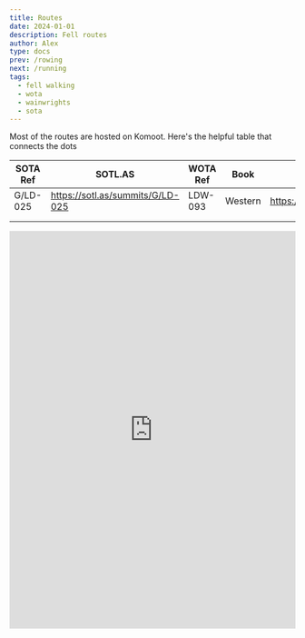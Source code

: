 ```yaml
---
title: Routes
date: 2024-01-01
description: Fell routes
author: Alex
type: docs
prev: /rowing
next: /running
tags:
  - fell walking
  - wota
  - wainwrights
  - sota
---
```


Most of the routes are hosted on Komoot. Here's the helpful table that connects the dots

| SOTA Ref 	| SOTL.AS                          	| WOTA Ref 	| Book    	| Route                                  	| Activated 	| Chased 	|
|----------	|----------------------------------	|----------	|---------	|----------------------------------------	|-----------	|--------	|
| G/LD-025 	| https://sotl.as/summits/G/LD-025 	| LDW-093  	| Western 	| https://www.komoot.com/tour/1588324245 	|✅           |❌      	|
|          	|                                  	|          	|         	|                                        	|           	|        	|
|          	|                                  	|          	|         	|                                        	|           	|        	|

<iframe src="https://www.komoot.com/tour/1588324245/embed?share_token=ajYvFXzlLiCtTxjOh87QhZf3eKk58AjhhssWBQ7jCe5VDx2MN7&profile=1" width="100%" height="700" frameborder="0" scrolling="no"></iframe>